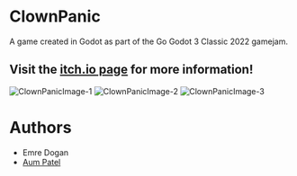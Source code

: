 # ClownPanic
A game created in Godot as part of the Go Godot 3 Classic 2022 gamejam.

## Visit the [itch.io page](https://aumpatel2208.itch.io/clown-panic) for more information!

![ClownPanicImage-1](https://user-images.githubusercontent.com/48212096/173407506-49b7ff02-b2a4-4b26-a86f-8e4bce2a3efb.png)
![ClownPanicImage-2](https://user-images.githubusercontent.com/48212096/173407514-e679450f-1f8a-43e5-8018-0f23e36d25fc.png)
![ClownPanicImage-3](https://user-images.githubusercontent.com/48212096/173407517-ee908a0f-799d-4ed8-b8e1-ba736af84912.png)


# Authors
- Emre Dogan
- [Aum Patel](https://github.com/AumPatel2208)
